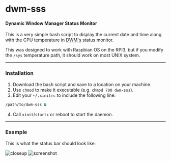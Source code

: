 dwm-sss
======

#### Dynamic Window Manager Status Monitor

This is a very simple bash script to display the current date and time along with the CPU temperature in [DWM's](https://dwm.suckless.org/status_monitor/) status monitor.

This was designed to work with Raspbian OS on the RPI3, but if you modify the `/sys` temperature path, it should work on most UNIX system.

---

### Installation

1. Download the bash script and save to a location on your machine.
2. Use `chmod` to make it executable  (e.g. `chmod 700 dwm-sss`).
3. Edit your `~/.xinitrc` to include the following line:

```sh
/path/to/dwm-sss &
```

4. Call `xinit`/`startx` or reboot to start the daemon.

---

### Example

This is what the status bar should look like:

![closeup](closeup.jpg)
![screenshot](screenshot.jpg)
